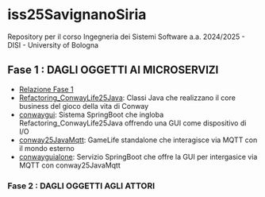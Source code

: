 # iss25SavignanoSiria
Repository per il corso Ingegneria dei Sistemi Software a.a. 2024/2025 - DISI - University of Bologna

<h2 id="Fase1">Fase 1 : DAGLI OGGETTI AI MICROSERVIZI</h2>

* [Relazione Fase 1](Fase1ISS25-SavignanoSiria.pdf)
* [Refactoring_ConwayLife25Java](Refactoring_Conwaylife25_java): Classi Java che realizzano il core business del gioco della vita di Conway
* [conwaygui](conwaygui): Sistema SpringBoot che ingloba Refactoring_ConwayLife25Java offrendo una GUI come dispositivo di I/O
* [conway25JavaMqtt](conway25JavaMqtt): GameLife standalone che interagisce via MQTT con il mondo esterno
* [conwayguialone](conwayguialone): Servizio SpringBoot che offre la GUI per intergasice via MQTT con conway25JavaMqtt

### Fase 2 : DAGLI OGGETTI AGLI ATTORI

